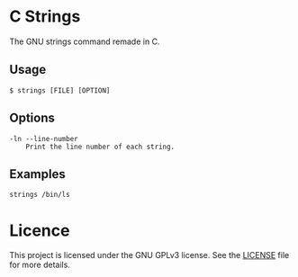 # C Strings

The GNU strings command remade in C.

## Usage

```
$ strings [FILE] [OPTION]
```

## Options

```
-ln --line-number
    Print the line number of each string.
```

## Examples

```
strings /bin/ls
```

# Licence

This project is licensed under the GNU GPLv3 license. See the [LICENSE](LICENSE) file for more details.